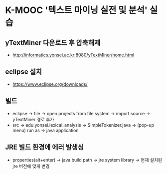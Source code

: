 # K-MOOC '텍스트 마이닝 실전 및 분석' 실습

## yTextMiner 다운로드 후 압축해제
- http://informatics.yonsei.ac.kr:8080/yTextMiner/home.html

## eclipse 설치
- https://www.eclipse.org/downloads/

## 빌드
- eclipse -> file -> open projects from file system -> import source -> yTextMiner 경로 추가
- src -> edu.yonsei.lexical_analysis -> SimpleTokenizer.java -> (pop-up menu) run as -> java application


## JRE 빌드 환경에 에러 발생싱
- properties(alt+enter) -> java build path -> jre system library -> 현재 설치된 jre 버전에 맞게 변경
